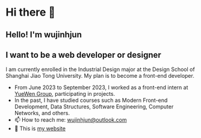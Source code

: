 # Hi there 👋

## Hello! I'm wujinhjun

## I want to be a web developer or designer

I am currently enrolled in the Industrial Design major at the Design School of Shanghai Jiao Tong University. My plan is to become a front-end developer.  

- From June 2023 to September 2023, I worked as a front-end intern at [YueWen Group](https://www.yuewen.com/), participating in projects.  
- In the past, I have studied courses such as Modern Front-end Development, Data Structures, Software Engineering, Computer Networks, and others.  
- 📫 How to reach me: <wujinhjun@outlook.com>
- 🌱 This is [my website](https://wujinhjun.github.io/)

<!--
**wujinhjun/wujinhjun** is a ✨ _special_ ✨ repository because its `README.md` (this file) appears on your GitHub profile.

Here are some ideas to get you started:
-->
<!-- 
- 🔭 I’m currently working on web develop
- 🌱 I’m currently learning n
- 👯 I’m looking to collaborate on ...
- 🤔 I’m looking for help with ...
- 💬 Ask me about ...
- 📫 How to reach me: ...
- 😄 Pronouns: ...
- ⚡ Fun fact: ... -->
